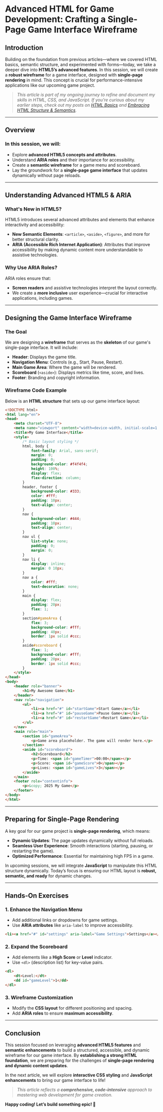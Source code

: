 # Advanced HTML for Game Development: Crafting a Single-Page Game Interface Wireframe

## Introduction
Building on the foundation from previous articles—where we covered HTML basics, semantic structure, and experimented with forms—today, we take a deeper dive into **HTML5’s advanced features**. In this session, we will create a **robust wireframe** for a game interface, designed with **single-page rendering** in mind. This concept is crucial for performance-intensive applications like our upcoming game project.

> _This article is part of my ongoing journey to refine and document my skills in HTML, CSS, and JavaScript. If you’re curious about my earlier steps, check out my posts on [HTML Basics](https://dev.to/ouma_ouma/html-basics-a-beginners-guide-1fem) and [Embracing HTML Structure & Semantics](https://dev.to/ouma_ouma/embracing-html-structure-semantics-18i4)._  

---

## Overview
### In this session, we will:
- Explore **advanced HTML5 concepts and attributes**.
- Understand **ARIA roles** and their importance for accessibility.
- Create a **semantic wireframe** for a game menu and scoreboard.
- Lay the groundwork for a **single-page game interface** that updates dynamically without page reloads.

---

## Understanding Advanced HTML5 & ARIA
### What's New in HTML5?
HTML5 introduces several advanced attributes and elements that enhance interactivity and accessibility:
- **New Semantic Elements**: `<article>`, `<aside>`, `<figure>`, and more for better structural clarity.
- **ARIA (Accessible Rich Internet Application)**: Attributes that improve accessibility by making dynamic content more understandable to assistive technologies.

### Why Use ARIA Roles?
ARIA roles ensure that:
- **Screen readers** and assistive technologies interpret the layout correctly.
- We create a **more inclusive** user experience—crucial for interactive applications, including games.

---

## Designing the Game Interface Wireframe
### The Goal
We are designing a **wireframe** that serves as the **skeleton** of our game's single-page interface. It will include:
- **Header**: Displays the game title.
- **Navigation Menu**: Controls (e.g., Start, Pause, Restart).
- **Main Game Area**: Where the game will be rendered.
- **Scoreboard** (`<aside>`): Displays metrics like time, score, and lives.
- **Footer**: Branding and copyright information.

### Wireframe Code Example
Below is an **HTML structure** that sets up our game interface layout:
```html
<!DOCTYPE html>
<html lang="en">
<head>
    <meta charset="UTF-8">
    <meta name="viewport" content="width=device-width, initial-scale=1.0">
    <title>My Game Interface</title>
    <style>
        /* Basic layout styling */
        html, body {
            font-family: Arial, sans-serif;
            margin: 0;
            padding: 0;
            background-color: #f4f4f4;
            height: 100%;
            display: flex;
            flex-direction: column;
        }
        header, footer {
            background-color: #333;
            color: #fff;
            padding: 10px;
            text-align: center;
        }
        nav {
            background-color: #444;
            padding: 10px;
            text-align: center;
        }
        nav ul {
            list-style: none;
            padding: 0;
            margin: 0;
        }
        nav li {
            display: inline;
            margin: 0 10px;
        }
        nav a {
            color: #fff;
            text-decoration: none;
        }
        main {
            display: flex;
            padding: 20px;
            flex: 1;
        }
        section#gameArea {
            flex: 3;
            background-color: #fff;
            padding: 40px;
            border: 1px solid #ccc;
        }
        aside#scoreboard {
            flex: 1;
            background-color: #fff;
            padding: 20px;
            border: 1px solid #ccc;
        }
    </style>
</head>
<body>
    <header role="banner">
        <h1>My Awesome Game</h1>
    </header>
    <nav role="navigation">
        <ul>
            <li><a href="#" id="startGame">Start Game</a></li>
            <li><a href="#" id="pauseGame">Pause Game</a></li>
            <li><a href="#" id="restartGame">Restart Game</a></li>
        </ul>
    </nav>
    <main role="main">
        <section id="gameArea">
            <p>Game area placeholder. The game will render here.</p>
        </section>
        <aside id="scoreboard">
            <h2>Scoreboard</h2>
            <p>Time: <span id="gameTimer">00:00</span></p>
            <p>Score: <span id="gameScore">0</span></p>
            <p>Lives: <span id="gameLives">3</span></p>
        </aside>
    </main>
    <footer role="contentinfo">
        <p>&copy; 2025 My Game</p>
    </footer>
</body>
</html>
```

---

## Preparing for Single-Page Rendering
A key goal for our game project is **single-page rendering**, which means:
- **Dynamic Updates**: The page updates dynamically without full reloads.
- **Seamless User Experience**: Smooth interactions (starting, pausing, or restarting the game).
- **Optimized Performance**: Essential for maintaining high FPS in a game.

In upcoming sessions, we will integrate **JavaScript** to manipulate this HTML structure dynamically. Today’s focus is ensuring our HTML layout is **robust, semantic, and ready** for dynamic changes.

---

## Hands-On Exercises
### 1. Enhance the Navigation Menu
- Add additional links or dropdowns for game settings.
- Use **ARIA attributes** like `aria-label` to improve accessibility.
```html
<li><a href="#" id="settings" aria-label="Game Settings">Settings</a></li>
```

### 2. Expand the Scoreboard
- Add elements like a **High Score** or **Level** indicator.
- Use `<dl>` (description list) for key-value pairs.
```html
<dl>
    <dt>Level:</dt>
    <dd id="gameLevel">1</dd>
</dl>
```

### 3. Wireframe Customization
- Modify the **CSS layout** for different positioning and spacing.
- Add **ARIA roles** to ensure **maximum accessibility**.

---

## Conclusion
This session focused on leveraging **advanced HTML5 features** and **semantic enhancements** to build a structured, accessible, and dynamic wireframe for our game interface. By **establishing a strong HTML foundation**, we are preparing for the challenges of **single-page rendering and dynamic content updates**.

In the next article, we will explore **interactive CSS styling** and **JavaScript enhancements** to bring our game interface to life!

> _This article reflects a **comprehensive, code-intensive** approach to mastering web development for game creation._

**Happy coding! Let’s build something epic! 🚀**
